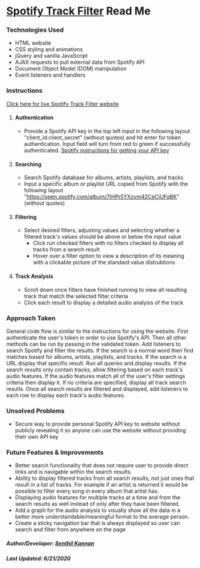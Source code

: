 # [Spotify Track Filter](https://spk2dc.github.io/SpotifyTrackFilter/) Read Me


### Technologies Used
* HTML website
* CSS styling and animations
* jQuery and vanilla JavaScript
* AJAX requests to pull external data from Spotify API
* Document Object Model (DOM) manipulation 
* Event listeners and handlers


### Instructions
[Click here for live Spotify Track Filter website](https://spk2dc.github.io/SpotifyTrackFilter/)

1. #### Authentication
    * Provide a Spotify API key in the top left input in the following layout "client_id:client_secret" (without quotes) and hit enter for token authentication. Input field will turn from red to green if successfully authenticated. [Spotify instructions for getting your API key](https://developer.spotify.com/documentation/web-api/quick-start/)

2. #### Searching
    * Search Spotify database for albums, artists, playlists, and tracks
    * Input a specific album or playlist URL copied from Spotify with the following layout "https://open.spotify.com/album/7tHPr5YXzvm42CeCjUFqBK" (without quotes)

3. #### Filtering
    * Select desired filters, adjusting values and selecting whether a filtered track's values should be above or below the input value
      * Click run checked filters with no filters checked to display all tracks from a search result
      * Hover over a filter option to view a description of its meaning with a clickable picture of the standard value distrubtions

4. #### Track Analysis
    * Scroll down once filters have finished running to view all resulting track that match the selected filter criteria
    * Click each result to display a detailed audio analysis of the track


### Approach Taken
General code flow is similar to the instructions for using the website. First authenticate the user's token in order to use Spotify's API. Then all other methods can be run by passing in the validated token. Add listeners to search Spotify and filter the results. If the search is a normal word then find matches based for albums, artists, playlists, and tracks. If the search is a URL display that specific result. Run all queries and display results. If the search results only contain tracks, allow filtering based on each track's audio features. If the audio features match all of the user's filter settings criteria then display it. If no criteria are specified, display all track search results. Once all search results are filtered and displayed, add listeners to each row to display each track's audio features.


### Unsolved Problems
* Secure way to provide personal Spotify API key to website without publicly revealing it so anyone can use the website without providing their own API key


### Future Features & Improvements
* Better search functionality that does not require user to provide direct links and is navigable within the search results.
* Ability to display filtered tracks from all search results, not just ones that result in a list of tracks. For example if an artist is returned it would be possible to filter every song in every album that artist has.
* Displaying audio features for multiple tracks at a time and from the search results as well instead of only after they have been filtered.
* Add a graph for the audio analysis to visually show all the data in a better more understandable/meaningful format to the average person.
* Create a sticky navigation bar that is always displayed so user can search and filter from anywhere on the page


##### Author/Developer: [Senthil Kannan](https://www.linkedin.com/in/spk2dc)

##### Last Updated: 6/21/2020
<!-- 
Source: https://guides.github.com/features/mastering-markdown/ 
-->

